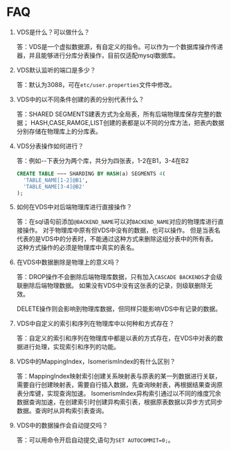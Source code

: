 # FAQ
1. VDS是什么？可以做什么？

   答：VDS是一个虚拟数据源，有自定义的指令。可以作为一个数据库操作传递器，并且能够进行分库分表操作，目前仅适配mysql数据库。


2. VDS默认监听的端口是多少？ 
	
	答：默认为3088，可在`etc/user.properties`文件中修改。


3. VDS中的以不同条件创建的表的分别代表什么？

    答：SHARED SEGMENTS建表方式为全局表，所有后端物理库保存完整的数据；
        HASH,CASE,RAMGE,LIST创建的表都是以不同的分库方法，把表内数据分别存储在物理库上的分库表。
 
4. VDS分表操作如何进行？

    答：例如--下表分为两个库，共分为四张表，1-2在B1，3-4在B2
    ```sql
    CREATE TABLE ~~~ SHARDING BY HASH(a) SEGMENTS 4(
      'TABLE_NAME[1-2]@B1',
      'TABLE_NAME[3-4]@B2'
    );
    ``` 
        
5. 如何在VDS中对后端物理库进行直接操作？

    答：在sql语句前添加`@BACKEND_NAME`可以对`BACKEND_NAME`对应的物理库进行直接操作。
     对于物理库中原有但VDS中没有的数据，也可以操作。
     但是当表名代表的是VDS中的分表时，不能通过这种方式来删除这组分表中的所有表。
     这种方式操作的必须是物理库中真实的表名。
 
    
6. 在VDS中数据删除是物理上的意义吗？

    答：DROP操作不会删除后端物理库数据，只有加入`CASCADE BACKENDS`才会级联删除后端物理数据。
    如果没有VDS中没有这张表的记录，则级联删除无效。
    
    DELETE操作则会影响到物理库数据，但同样只能影响VDS中有记录的数据。
    
    
7. VDS中自定义的索引和序列在物理库中以何种和方式存在？

    答：自定义的索引和序列在物理库中都是以表的方式存在，在VDS中对表的数据进行处理，实现索引和序列的功能。
  
  
8. VDS中的MappingIndex，IsomerismIndex的有什么区别？
   
    答：MappingIndex映射索引创建关系映射表与原表的某一列数据进行关联，需要自行创建映射表，需要自行插入数据，先查询映射表，再根据结果查询原表分库键，实现查询加速。
    IsomerismIndex异构索引通过以不同的维度冗余数据查询加速，在创建索引时创建异构索引表，根据原表数据以异步方式同步数据。查询时从异构索引表查询。
    
    
9. VDS中的数据操作会自动提交吗？
    
    答：可以用命令开启自动提交,语句为`SET AUTOCOMMIT=0;`。
    

    

    